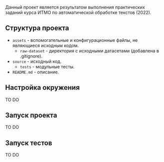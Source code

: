 Данный проект является результатом выполнения практических заданий курса ИТМО по автоматической обработке текстов (2022).

## Структура проекта

* `assets` - вспомогательные и конфигурационные файлы, не являющиеся исходным кодом.
    * `raw-dataset` - директория с исходными датасетами (добавлена в .gitignore).
* `source` - исходный код.
    * `tests` - модульные тесты.
* `README.md` - описание.

## Настройка окружения

TO DO

## Запуск проекта

TO DO

## Запуск тестов

TO DO